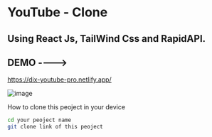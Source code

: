 YouTube - Clone
====================

Using React Js, TailWind Css and RapidAPI.
---------------------

DEMO ---->
---------------------
https://dix-youtube-pro.netlify.app/

![image](https://github.com/thakordixit567/youtube-clone/blob/master/public/DEMO/Screenshot%202024-04-02%20182720.png)



How to clone this peoject in your device

 ```sh
 cd your peoject name
git clone link of this peoject
```
